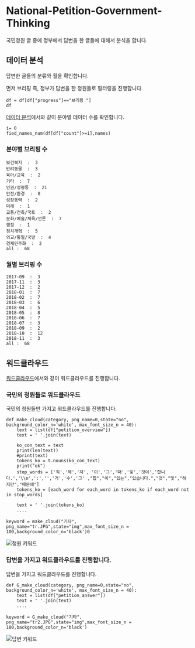 # National-Petition-Government-Thinking
국민청원 글 중에 정부에서 답변을 한 글들에 대해서 분석을 합니다.

## 데이터 분석
 답변한 글들의 분류와 월을 확인합니다. 
 
 먼저 브리핑 즉, 정부가 답변을 한 청원들로 필터링을 진행합니다. 
```
df = df[df["progress"]=="브리핑 "]
df
```

 [데이터 분석](https://github.com/newhiwoong/National-Petition/tree/master/National--Thinking)에서와 같이 분야별 데이터 수를 확인합니다.

```
i= 0
fied_names_num(df[df["count"]>=i],names)
```

### 분야별 브리핑 수 
```
보건복지  :  3
반려동물  :  3
육아/교육  :  2
기타  :  7
인권/성평등  :  21
안전/환경  :  8
성장동력  :  2
미래  :  1
교통/건축/국토  :  2
문화/예술/체육/언론  :  7
행정  :  1
정치개혁  :  5
외교/통일/국방  :  4
경제민주화  :  2
all :  68
```

### 월별 브리핑 수 
```
2017-09  :  3
2017-11  :  3
2017-12  :  2
2018-01  :  7
2018-02  :  7
2018-03  :  6
2018-04  :  5
2018-05  :  8
2018-06  :  7
2018-07  :  3
2018-09  :  2
2018-10  :  12
2018-11  :  3
all :  68
```

## 워드클라우드
[워드클라우드](https://github.com/newhiwoong/National-Petition/tree/master/Word-Cloud)에서와 같이 워드클라우드를 진행합니다.


### 국민의 청원들로 워드클라우드
국민의 청원들만 가지고 워드클라우드를 진행합니다. 
```
def make_cloud(category, png_name=0,state="no", background_color_n='white', max_font_size_n = 40):
    text = list(df["petition_overview"])
    text = ' '.join(text)
    
    ko_con_text = text
    print(len(text))
    #print(text)
    tokens_ko = t.nouns(ko_con_text)
    print("ok")
    stop_words = ['직','제','저', '이','그','때','및','것이','합니다.','\\n',':','','거','수','그' ,"합","이","있는","있습니다.","것","및","하지만","때문에"]
    tokens_ko = [each_word for each_word in tokens_ko if each_word not in stop_words]

    text = ' '.join(tokens_ko)
    ....
```
```
keyword = make_cloud("기타", png_name="tr.JPG",state="img",max_font_size_n = 100,background_color_n='black')0
```

![청원 키워드](https://d2mxuefqeaa7sj.cloudfront.net/s_6BA2A63FD25F3FE0CBB3C54FF3212310B170B7FB25E38BF989986B9924C49C1E_1546599419684_tr1.png)

### 답변을 가지고 워드클라우드를 진행합니다.
답변을 가지고 워드클라우드를 진행합니다.  
```
def G_make_cloud(category, png_name=0,state="no", background_color_n='white', max_font_size_n = 40):
    text = list(df["petition_answer"])
    text = ' '.join(text)
    ....
```

```
keyword = G_make_cloud("기타", png_name="tr2.JPG",state="img",max_font_size_n = 100,background_color_n='black')
```

![답변 키워드](https://d2mxuefqeaa7sj.cloudfront.net/s_6BA2A63FD25F3FE0CBB3C54FF3212310B170B7FB25E38BF989986B9924C49C1E_1546703939804_ga.png)

